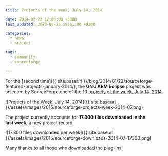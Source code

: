 ```yaml
---
title: Projects of the week, July 14, 2014

date: 2014-07-22 12:00:00 +0300
last_updated: 2020-08-28 19:51:00 +0300

categories:
  - news
  - project

tags:
  - community
  - sourceforge

---
```


For the [second time]({{ site.baseurl }}/blog/2014/01/22/sourceforge-featured-projects-january-2014/), the **GNU ARM Eclipse** project was selected by SourceForge one of the 10 [projects of the week, July 14, 2014](http://sourceforge.net/blog/projects-of-the-week-july-14-2014/).

![Projects of the Week, July 14, 2014]({{ site.baseurl }}/assets/images/2015/sourceforge-projects-week-2014-07.png)

The project currently accounts for **17.300 files downloaded in the last week**, a new project record:

![17.300 files downloaded per week]({{ site.baseurl }}/assets/images/2015/sourceforge-downloads-2014-07-17300.png)


Many thanks to all those who downloaded the plug-ins!
